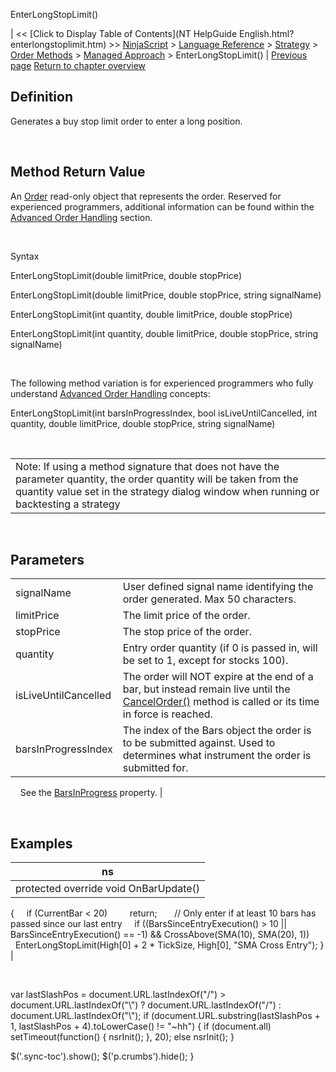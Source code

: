 ﻿










 


EnterLongStopLimit()







| &lt;&lt; [Click to Display Table of Contents](NT HelpGuide English.html?enterlongstoplimit.htm) &gt;&gt;
 [NinjaScript](ninjascript.htm) &gt; [Language Reference](language_reference_wip.htm) &gt; [Strategy](strategy.htm) &gt; [Order Methods](order_methods.htm) &gt; [Managed Approach](managed_approach.htm) &gt;
EnterLongStopLimit() | [Previous page](enterlongmit.htm)
[Return to chapter overview](managed_approach.htm)










Definition
----------


Generates a buy stop limit order to enter a long position.


 


Method Return Value
-------------------


An [Order](order.htm) read-only object that represents the order. Reserved for experienced programmers, additional information can be found within the [Advanced Order Handling](advanced_order_handling.htm) section.   

 


Syntax  

EnterLongStopLimit(double limitPrice, double stopPrice)   

EnterLongStopLimit(double limitPrice, double stopPrice, string signalName)


EnterLongStopLimit(int quantity, double limitPrice, double stopPrice)


EnterLongStopLimit(int quantity, double limitPrice, double stopPrice, string signalName)


 


The following method variation is for experienced programmers who fully understand [Advanced Order Handling](advanced_order_handling.htm) concepts:


EnterLongStopLimit(int barsInProgressIndex, bool isLiveUntilCancelled, int quantity, double limitPrice, double stopPrice, string signalName) 


 





|  |
| --- |
| Note: If using a method signature that does not have the parameter quantity, the order quantity will be taken from the quantity value set in the strategy dialog window when running or backtesting a strategy  |




 


Parameters
----------




|  |  |
| --- | --- |
| signalName | User defined signal name identifying the order generated. Max 50 characters. |
| limitPrice | The limit price of the order. |
| stopPrice | The stop price of the order. |
| quantity | Entry order quantity (if 0 is passed in, will be set to 1, except for stocks 100). |
| isLiveUntilCancelled | The order will NOT expire at the end of a bar, but instead remain live until the [CancelOrder()](managed_cancelorder.htm) method is called or its time in force is reached. |
| barsInProgressIndex | The index of the Bars object the order is to be submitted against. Used to determines what instrument the order is submitted for.
 
 
 See the [BarsInProgress](barsinprogress.htm) property. |



 



Examples
--------




| ns |
| --- |
| protected override void OnBarUpdate()
{
     if (CurrentBar &lt; 20)
         return;
 
     // Only enter if at least 10 bars has passed since our last entry
     if ((BarsSinceEntryExecution() &gt; 10 || BarsSinceEntryExecution() == -1) &amp;&amp; CrossAbove(SMA(10), SMA(20), 1))
         EnterLongStopLimit(High[0] + 2 * TickSize, High[0], "SMA Cross Entry");
} |



 





 
 var lastSlashPos = document.URL.lastIndexOf("/") &gt; document.URL.lastIndexOf("\\") ? document.URL.lastIndexOf("/") : document.URL.lastIndexOf("\\");
 if (document.URL.substring(lastSlashPos + 1, lastSlashPos + 4).toLowerCase() != "~hh") {
 if (document.all) setTimeout(function() {
 nsrInit();
 }, 20);
 else nsrInit();
 }
 
 
 $('.sync-toc').show();
 $('p.crumbs').hide();
 }
 
 
 



